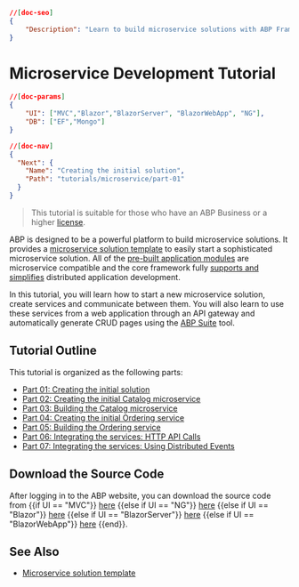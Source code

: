 ```json
//[doc-seo]
{
    "Description": "Learn to build microservice solutions with ABP Framework, starting from creating services to API gateway integration. Perfect for developers!"
}
```

# Microservice Development Tutorial

````json
//[doc-params]
{
    "UI": ["MVC","Blazor","BlazorServer", "BlazorWebApp", "NG"],
    "DB": ["EF","Mongo"]
}
````

````json
//[doc-nav]
{
  "Next": {
    "Name": "Creating the initial solution",
    "Path": "tutorials/microservice/part-01"
  }
}
````

> This tutorial is suitable for those who have an ABP Business or a higher [license](https://abp.io/pricing).

ABP is designed to be a powerful platform to build microservice solutions. It provides a [microservice solution template](../../solution-templates/microservice/index.md) to easily start a sophisticated microservice solution. All of the [pre-built application modules](../../modules/index.md) are microservice compatible and the core framework fully [supports and simplifies](../../framework/architecture/microservices/index.md) distributed application development.

In this tutorial, you will learn how to start a new microservice solution, create services and communicate between them. You will also learn to use these services from a web application through an API gateway and automatically generate CRUD pages using the [ABP Suite](../../suite/index.md) tool.

## Tutorial Outline

This tutorial is organized as the following parts:

* [Part 01: Creating the initial solution](part-01.md)
* [Part 02: Creating the initial Catalog microservice](part-02.md)
* [Part 03: Building the Catalog microservice](part-03.md)
* [Part 04: Creating the initial Ordering service](part-04.md)
* [Part 05: Building the Ordering service](part-05.md)
* [Part 06: Integrating the services: HTTP API Calls](part-06.md)
* [Part 07: Integrating the services: Using Distributed Events](part-07.md)

## Download the Source Code

After logging in to the ABP website, you can download the source code from {{if UI == "MVC"}} [here](https://abp.io/api/download/samples/cloud-crm-mvc-ef) {{else if UI == "NG"}} [here](https://abp.io/api/download/samples/cloud-crm-ng-ef) {{else if UI == "Blazor"}} [here](https://abp.io/api/download/samples/cloud-crm-blazor-wasm-ef) {{else if UI == "BlazorServer"}} [here](https://abp.io/api/download/samples/cloud-crm-blazor-server-ef) {{else if UI == "BlazorWebApp"}} [here](https://abp.io/api/download/samples/cloud-crm-blazor-webapp-ef) {{end}}.

## See Also

* [Microservice solution template](../../solution-templates/microservice/index.md)